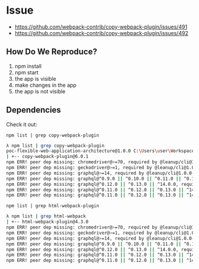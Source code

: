 # Issue

- https://github.com/webpack-contrib/copy-webpack-plugin/issues/491
- https://github.com/webpack-contrib/copy-webpack-plugin/issues/492

## How Do We Reproduce?

1. npm install
2. npm start
3. the app is visible
4. make changes in the app
5. the app is not visible

## Dependencies

Check it out:

`npm list | grep copy-webpack-plugin`

```bash
λ npm list | grep copy-webpack-plugin
poc-flexible-web-application-architecture@1.0.0 C:\Users\user\Workspace\copy-webpack-plugin-v6
| +-- copy-webpack-plugin@6.0.1
npm ERR! peer dep missing: chromedriver@>=70, required by @leanup/cli@1.0.0-rc.228
npm ERR! peer dep missing: geckodriver@>=1, required by @leanup/cli@1.0.0-rc.228
npm ERR! peer dep missing: graphql@>=14, required by @leanup/cli@1.0.0-rc.228
npm ERR! peer dep missing: graphql@^0.9.0 || ^0.10.0 || ^0.11.0 || ^0.12.0 || ^0.13.0 || ^14.0.0, required by graphql-tag@2.10.3
npm ERR! peer dep missing: graphql@^0.12.0 || ^0.13.0 || ^14.0.0, required by eslint-plugin-graphql@3.1.1
npm ERR! peer dep missing: graphql@^0.11.0 || ^0.12.0 || ^0.13.0 || ^14.0.0, required by graphql-config@2.2.2
npm ERR! peer dep missing: graphql@^0.11.0 || ^0.12.0 || ^0.13.0 || ^14.0.0, required by graphql-import@0.7.1
```

`npm list | grep html-webpack-plugin`

```bash
λ npm list | grep html-webpack
| +-- html-webpack-plugin@4.3.0
npm ERR! peer dep missing: chromedriver@>=70, required by @leanup/cli@1.0.0-rc.228
npm ERR! peer dep missing: geckodriver@>=1, required by @leanup/cli@1.0.0-rc.228
npm ERR! peer dep missing: graphql@>=14, required by @leanup/cli@1.0.0-rc.228
npm ERR! peer dep missing: graphql@^0.9.0 || ^0.10.0 || ^0.11.0 || ^0.12.0 || ^0.13.0 || ^14.0.0, required by graphql-tag@2.10.3
npm ERR! peer dep missing: graphql@^0.12.0 || ^0.13.0 || ^14.0.0, required by eslint-plugin-graphql@3.1.1
npm ERR! peer dep missing: graphql@^0.11.0 || ^0.12.0 || ^0.13.0 || ^14.0.0, required by graphql-config@2.2.2
npm ERR! peer dep missing: graphql@^0.11.0 || ^0.12.0 || ^0.13.0 || ^14.0.0, required by graphql-import@0.7.1
```
